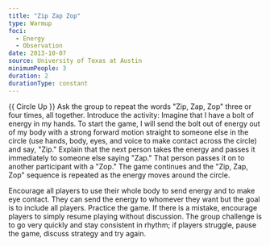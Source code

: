 ```yaml
---
title: "Zip Zap Zop"
type: Warmup
foci:
  - Energy
  - Observation
date: 2013-10-07
source: University of Texas at Austin
minimumPeople: 3
duration: 2
durationType: constant
---
```

{{ Circle Up }}
Ask the group to repeat the words "Zip, Zap, Zop" three or four times, all together.
Introduce the activity: Imagine that I have a bolt of energy in my hands.
To start the game, I will send the bolt out of energy out of my body with a strong forward motion straight to someone else in the circle (use hands, body, eyes, and voice to make contact across the circle) and say, "Zip."
Explain that the next person takes the energy and passes it immediately to someone else saying "Zap."
That person passes it on to another participant with a "Zop."
The game continues and the "Zip, Zap, Zop" sequence is repeated as the energy moves around the circle.  

Encourage all players to use their whole body to send energy and to make eye contact.
They can send the energy to whomever they want but the goal is to include all players. Practice the game.
If there is a mistake, encourage players to simply resume playing without discussion.
The group challenge is to go very quickly and stay consistent in rhythm; if players struggle, pause the game, discuss strategy and try again.

